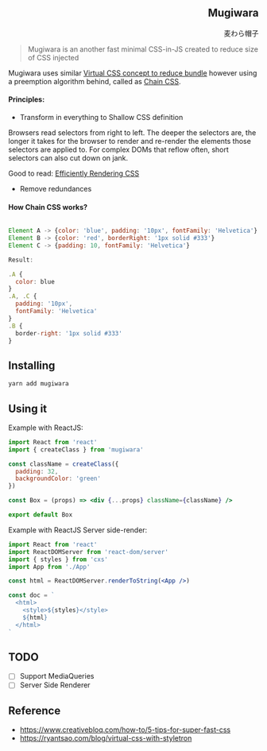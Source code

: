 <h2 dir='rtl' align='right'>Mugiwara</h2>
<p dir='rtl' align='right'>麦わら帽子</p>

> Mugiwara is an another fast minimal CSS-in-JS created to reduce size of CSS injected

Mugiwara uses similar [Virtual CSS concept to reduce bundle](https://ryantsao.com/blog/virtual-css-with-styletron) however using a preemption algorithm behind, called as [Chain CSS](#how-chain-css-works).

#### Principles:

- Transform in everything to Shallow CSS definition

Browsers read selectors from right to left. The deeper the selectors are, the longer it takes for the browser to render and re-render the elements those selectors are applied to. For complex DOMs that reflow often, short selectors can also cut down on jank. 

Good to read: [Efficiently Rendering CSS](https://css-tricks.com/efficiently-rendering-css/)

- Remove redundances

#### How Chain CSS works?

```jsx

Element A -> {color: 'blue', padding: '10px', fontFamily: 'Helvetica'}
Element B -> {color: 'red', borderRight: '1px solid #333'}
Element C -> {padding: 10, fontFamily: 'Helvetica'}

Result:

.A { 
  color: blue 
}
.A, .C { 
  padding: '10px', 
  fontFamily: 'Helvetica' 
}
.B { 
  border-right: '1px solid #333' 
}

````

## Installing

```bash
yarn add mugiwara
```

## Using it

Example with ReactJS:

```jsx
import React from 'react'
import { createClass } from 'mugiwara'

const className = createClass({
  padding: 32,
  backgroundColor: 'green'
})

const Box = (props) => <div {...props} className={className} />

export default Box
```

Example with ReactJS Server side-render:

```jsx
import React from 'react'
import ReactDOMServer from 'react-dom/server'
import { styles } from 'cxs'
import App from './App'

const html = ReactDOMServer.renderToString(<App />)

const doc = `
  <html>
    <style>${styles}</style>
    ${html}
  </html>
`
```

## TODO

- [ ] Support MediaQueries
- [ ] Server Side Renderer

## Reference

- https://www.creativebloq.com/how-to/5-tips-for-super-fast-css
- https://ryantsao.com/blog/virtual-css-with-styletron
